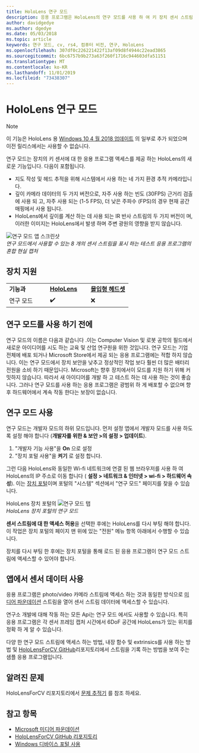 ```yaml
---
title: HoloLens 연구 모드
description: 응용 프로그램은 HoloLens의 연구 모드를 사용 하 여 키 장치 센서 스트림 (깊이, 환경 추적 및 IR 반사)에 액세스할 수 있습니다.
author: davidgedye
ms.author: dgedye
ms.date: 05/03/2018
ms.topic: article
keywords: 연구 모드, cv, rs4, 컴퓨터 비전, 연구, HoloLens
ms.openlocfilehash: 307df0c226221422f13af09d8f4944c22ead3865
ms.sourcegitcommit: 6bc6757b9b273a63f260f1716c944603dfa51151
ms.translationtype: MT
ms.contentlocale: ko-KR
ms.lasthandoff: 11/01/2019
ms.locfileid: "73438307"
---
```

# <a name="hololens-research-mode"></a>HoloLens 연구 모드

> [!NOTE]
> 이 기능은 HoloLens 용 [Windows 10 4 월 2018 업데이트](release-notes-april-2018.md) 의 일부로 추가 되었으며 이전 릴리스에서는 사용할 수 없습니다.

연구 모드는 장치의 키 센서에 대 한 응용 프로그램 액세스를 제공 하는 HoloLens의 새로운 기능입니다. 다음이 포함됩니다.
- 지도 작성 및 헤드 추적을 위해 시스템에서 사용 하는 네 가지 환경 추적 카메라입니다.
- 깊이 카메라 데이터의 두 가지 버전으로, 자주 사용 하는 빈도 (30FPS) 근거리 검출에 사용 되 고, 자주 사용 되는 (1-5 FPS), 더 낮은 주파수 (FPS)의 경우 현재 공간 매핑에서 사용 됩니다.
- HoloLens에서 깊이를 계산 하는 데 사용 되는 IR 반사 스트림의 두 가지 버전이 며, 이러한 이미지는 HoloLens에서 발생 하며 주변 광원의 영향을 받지 않습니다.

![연구 모드 앱 스크린샷](images/sensor-stream-viewer.jpg)<br>
*연구 모드에서 사용할 수 있는 8 개의 센서 스트림을 표시 하는 테스트 응용 프로그램의 혼합 현실 캡처*

## <a name="device-support"></a>장치 지원

<table>
    <colgroup>
    <col width="33%" />
    <col width="33%" />
    <col width="33%" />
    </colgroup>
    <tr>
        <td><strong>기능과</strong></td>
        <td><a href="hololens-hardware-details.md"><strong>HoloLens</strong></a></td>
        <td><a href="immersive-headset-hardware-details.md"><strong>몰입형 헤드셋</strong></a></td>
    </tr>
     <tr>
        <td>연구 모드</td>
        <td>✔️</td>
        <td>❌</td>
    </tr>
</table>

## <a name="before-using-research-mode"></a>연구 모드를 사용 하기 전에

연구 모드의 이름은 다음과 같습니다 .이는 Computer Vision 및 로봇 공학의 필드에서 새로운 아이디어를 시도 하는 교육 및 산업 연구원을 위한 것입니다.  연구 모드는 기업 전체에 배포 되거나 Microsoft Store에서 제공 되는 응용 프로그램에는 적합 하지 않습니다. 이는 연구 모드에서 장치 보안을 낮추고 정상적인 작업 보다 훨씬 더 많은 배터리 전원을 소비 하기 때문입니다. Microsoft는 향후 장치에서이 모드를 지원 하기 위해 커밋하지 않습니다. 따라서 새 아이디어를 개발 하 고 테스트 하는 데 사용 하는 것이 좋습니다. 그러나 연구 모드를 사용 하는 응용 프로그램은 광범위 하 게 배포할 수 없으며 향후 하드웨어에서 계속 작동 한다는 보장이 없습니다.

## <a name="enabling-research-mode"></a>연구 모드 사용

연구 모드는 개발자 모드의 하위 모드입니다. 먼저 설정 앱에서 개발자 모드를 사용 하도록 설정 해야 합니다 (**개발자를 위한 & 보안 >의 설정 > 업데이트**).

1. "개발자 기능 사용"을 **On** 으로 설정
2. "장치 포털 사용"을 **켜기** 로 설정 합니다.

그런 다음 HoloLens와 동일한 Wi-fi 네트워크에 연결 된 웹 브라우저를 사용 하 여 HoloLens의 IP 주소로 이동 합니다 ( **설정 > 네트워크 & 인터넷 > wi-fi > 하드웨어 속성**). 이는 [장치 포털](using-the-windows-device-portal.md)이며 포털의 "시스템" 섹션에서 "연구 모드" 페이지를 찾을 수 있습니다.

HoloLens 장치 포털의 ![연구 모드 탭](images/ResearchModeDevPortal.png)<br>
*HoloLens 장치 포털의 연구 모드*

**센서 스트림에 대 한 액세스 허용**을 선택한 후에는 HoloLens를 다시 부팅 해야 합니다. 이 작업은 장치 포털의 페이지 맨 위에 있는 "전원" 메뉴 항목 아래에서 수행할 수 있습니다.

장치를 다시 부팅 한 후에는 장치 포털을 통해 로드 된 응용 프로그램이 연구 모드 스트림에 액세스할 수 있어야 합니다.

## <a name="using-sensor-data-in-your-apps"></a>앱에서 센서 데이터 사용

응용 프로그램은 photo/video 카메라 스트림에 액세스 하는 것과 동일한 방식으로 [미디어 파운데이션](https://msdn.microsoft.com/library/windows/desktop/ms694197) 스트림을 열어 센서 스트림 데이터에 액세스할 수 있습니다. 

연구소 개발에 대해 작동 하는 모든 Api는 연구 모드 에서도 사용할 수 있습니다. 특히 응용 프로그램은 각 센서 프레임 캡처 시간에서 6DoF 공간에 HoloLens가 있는 위치를 정확 하 게 알 수 있습니다.

다양 한 연구 모드 스트림에 액세스 하는 방법, 내장 함수 및 extrinsics를 사용 하는 방법 및 [HoloLensForCV GitHub](https://github.com/Microsoft/HoloLensForCV)리포지토리에서 스트림을 기록 하는 방법을 보여 주는 샘플 응용 프로그램입니다.

## <a name="known-issues"></a>알려진 문제

HoloLensForCV 리포지토리에서 [문제 추적기](https://github.com/Microsoft/HololensForCV/issues) 를 참조 하세요.

## <a name="see-also"></a>참고 항목

* [Microsoft 미디어 파운데이션](https://msdn.microsoft.com/library/windows/desktop/ms694197)
* [HoloLensForCV GitHub 리포지토리](https://github.com/Microsoft/HoloLensForCV)
* [Windows 디바이스 포털 사용](using-the-windows-device-portal.md)
